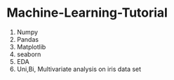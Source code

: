 # Machine-Learning-Tutorial
1. Numpy
2. Pandas
3. Matplotlib
4. seaborn
5. EDA
6. Uni,Bi, Multivariate analysis on iris data set

